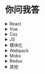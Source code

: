 # 你问我答
<details>
    <summary>React</summary>
    <h2>
        React 性能优化
    </h2>
    <ol>
        <li>shouldcomponentupdate</li>
        <li>purecomponent 纯组件 prop state没改变 不会触发render</li>
        <li>key</li>
        <li>避免render内部新建变量和bind函数</li>
        <li>Immutable</li>
    </ol>
    <h2>
        React Fiber
    </h2>
    <ol>
        <li>
        从reactDOM.render()变成了ReactDOMFiber.render()
        </li>
        <li>
        我们使用了ReactFiber去渲染整个页面，ReactFiber会将整个更新任务分成若干个小的更新任务，
    然后设置一些任务默认的优先级。每执行完一个小任务之后，会释放主线程
        </li>
    </ol>
    <h2>
        React Hooks
    </h2>
    <ol>
        <li>
            难以重用和共享组件 逻辑复杂的组件难以开发与维护  
        </li>
        <li>
            告别了繁杂的this和合并了难以记忆的生命周期   
        </li>
        <li>
            支持包装自己的Hooks(自定义Hooks)，是基于纯命令式的api      
        </li>
        <li>
            更好的完成状态之间的共享，解决原来class组件内部封装的问题，也解决了高阶组件和函数组件的嵌套过深。一个组件一个自己的state，一个组件内可以公用      
        </li>
        <li>
            对于类组件中使用 shouldComponentUpdate 进行优化的地方，
                可以使用 React.memo 包裹整个组件，对 props 进行浅比较来判断。
                合理地规范传入的props，从根本上减少不必要地渲染  
        </li>
    </ol>
    <h2>React diff</h2>
    <ol>
        <li>老diff算法O(n3) react diff O(n)</li>
        <li>Web UI中dom节点跨层级移动操作很少 react对virtual dom进行分层比较 如果一个节点不存在 则改节点和子节点完全删除 发现多了节点 会直接创建节点</li>
        <li>组件比较 如果是同一类型的按照原策略比较virtual dom树 如果不是 就直接替换该节点以及所有子节点</li>
        <li>同一层级的节点 diff算法有插入 移动 删除的操作 如果同一位置节点不同 就直接删除然后然后创建插入
    所以react推荐添加唯一的key进行区分</li>
    </ol>
</details>
<details>
    <summary>Vue</summary>
    <h2>nextTick</h2>
    <ol>
        <li>在下次 DOM 更新循环结束之后执行延迟回调 更新异步</li>
    </ol>
</details>
<details>
    <summary>Css</summary>
    <h2>
    BFC
    </h2>
    <ol>
        <li>
        盒子并且至少满足下列条件中的任何一个：
            <ul>
                <li>float的值不为none</li>
                <li>position的值不为static或者relative</li>
                <li>display的值为 table-cell, table-caption, inline-block, flex, 或者 inline-flex中的其中一个</li>
                <li>overflow的值不为visible</li>
            </ul>
        </li>
        <li>
            BFC来防止外边距折叠
        </li>
        <li>使用BFC来包含浮动</li>
        <li>一个容器里有浮动元素。由于这个原因，容器元素没有高度，
    它的浮动孩子将会脱离页面的常规流。我们通常使用清除浮动来解决这个问题，
    最受欢迎的方法是使用一个clearfix的伪类元素。但我们同样可以通过定义一个BFC来达到这个目的</li>
    </ol>
    <h2>
    清除浮动
    </h2>
    <ol>
        <li>浮动元素脱离了文档流，并不占据文档流的位置，自然父元素也就不能被撑开，所以没了高度</li>
        <li>clear</li>
        <li>BFC</li>
    </ol>
    <h2>居中</h2>
    <ol>
        <li>flex</li>
        <li>grid</li>
        <li>margin: 0 auto; text-align: center </li>
        <li>table</li>
        <li>绝对布局 相对布局</li>
    </ol>
</details>
<details>
    <summary>JS</summary>
    <h2>Event loop</h2>
    <ol>
        <li>虽然js是单线程，但是完全可以模拟多线程，靠的就是Event Loop</li>
        <li>异步任务 分为 微任务(microtask) 和 宏任务(task)，执行的顺序是 执行栈中的代码 => 微任务 => 宏任务</li>
        <li>执行栈
        执行栈中的代码永远最先执行
        微任务(microtask):
            当执行栈中的代码执行完毕，会在执行宏任务队列之前先看看微任务队列中有没有任务，如果有会先将微任务队列中的任务清空才会去执行宏任务队列
        宏任务(task): setTimeout setInterval setImmediate(IE专用)
            等待执行栈和微任务队列都执行完毕才会执行，并且在执行完每一个宏任务之后，会去看看微任务队列有没有新添加的任务，如果有，会先将微任务队列中的任务清空，才会继续执行下一个宏任务</li>
    </ol>
    <h2>节流、防抖</h2>
    <ol>
        <li>函数防抖(debounce):在事件被触发n秒后再执行回调，如果在这n秒内又被触发，则重新计时。input 更改请求</li>
        <li>函数节流(throttle)：规定在一个单位时间内，只能触发一次函数。如果这个单位时间内触发多次函数，只有一次生效。</li>
    </ol>
    <h2>async函数</h2>
    <ol>
        <li>async 函数的实现，就是将 Generator 函数和自动执行器</li>
        <li>当函数执行的时候，一旦遇到 await 就会先返回，等到触发的异步操作完成，再接着执行函数体内后面的语句</li>
    </ol>
    <h2>promise.all</h2>
    <ol>
        <li>这个返回的 promise 之后会在所有的 promise 都完成或有一个 promise 失败时异步地变为完成或失败</li>
    </ol>
    <h2>
        call apply bind
    </h2>
    <ol>
        <li>只参数形式不一样 调用即运行 </li>
        <li>bind会返回一个新的函数 都用于改变运行时的上下文</li>
    </ol>
    <h2>requestAnimationFrame</h2>
    <ol>
        <li>一般用于动画，与 setTimeout 方法类似，区别是 setTimeout 是用户指定的</li>
        <li>requestAnimationFrame 是浏览器刷新频率决定的，一般遵循 W3C 标准，它在浏览器每次刷新页面之前执行</li>
    </ol>
</details>
<details>
    <summary>模块化</summary>
    <h2>CommonJs</h2>
    <ol>
        <li>commonjs主要应用于服务器，实现同步加载，如nodejs</li>
        <li>require 模块导入</li>
        <li>module.exports === exports 导出</li>
    </ol>
    <h2>AMD</h2>
    <ol>
        <li>AMD规范应用于浏览器，如requirejs，为异步加载</li>
    </ol>
    <h2>ES6</h2>
    <ol>
        <li>import模块导入</li>
        <li>export 模块导出</li>
    </ol>
</details>
<details>
    <summary>Webpack</summary>
    <h2>webpack 优化</h2>
    <ol>
        <li>
        关闭sourcemap
        </li>
        <li>将不变文件cdn打包 提取公共库包 减少打包文件 dll</li>
        <li>调用多进程打包 happypack</li>
        <li>压缩代码</li>
        <li>雪碧图</li>
        <li>loader include exclude</li>
        <li>cdn</li>
    </ol>
</details>
<details>
    <summary>Mobx</summary>
    <pre>
        import { observable, autorun } from 'mobx';
        const counter = observable(0);
        autorun(() => {
        console.log('autorun', counter.get());
        });
        counter.set(1);
        // 0
        // 1
        // set后会重新触发autorun
        // autorun 先生成一个Derivation类 执行传入函数 计算出observing(通过get方法)
        // set之后会从observing中取他的Derivation 触发重新执行
    </pre>
    <pre>
    import { observable, autorun } from 'mobx';
    const counter = observable(0);
    const foo = observable(0);
    const bar = observable(0);
    autorun(() => {
      if (counter.get() === 0) {
        console.log('foo', foo.get());
      } else {
        console.log('bar', bar.get());
      }
    });
    bar.set(10);    // 不触发 autorun
    counter.set(1); // 触发 autorun
    foo.set(100);   // 不触发 autorun
    bar.set(100);   // 触发 autorun
    // foo 0
    // bar 10
    // bar 100
    // 通过get知道 autorun先是依赖counter和foo
    // counter.set后依赖counter bar
    </pre>
    <ol>
        <li>Object.defineProperty，proxy 拦截 getter 和 setter</li>
        <li>Mobx 最关键的函数在于 autoRun</li>
        <li>Observable 。用来包装一个属性为 被观察者
    autorun 。用来包装一个方法为 观察者</li>
        <li>对比Redux
            <ul>
                <li>Redux将数据保存在单一store中，Mobx将数据保存在分散的多个store中</li>
                <li>Redux需要手动处理变化后的操作，Mobx使用observable保存数据，数据变化后自动处理响应的操作</li>
                <li>Redux使用不可变状态，不能直接去修改它，而是应该使用纯函数返回一个新的状态；Mobx中的状态是可以直接修改的</li>
            </ul>
        </li>
    </ol>
</details>
<details>
    <summary>Redux</summary>
    <h2><a href="./my_redux/index.js">从零实现Demo</a></h2>
</details>
<details>
    <summary>其他</summary>
    <h2>
        函数式组件的特性 
    </h2>
    <ol>
        <li>无状态</li>
        <li>无生命周期方法</li>
        <li>无this</li>
        <li>在之前，函数式组件更多地被用来当作展示性组件（presentational component）：只是单纯地接受props并且展示内容。</li>
        <li>函数式组件因为没有生命周期，也就没有了shouldComponentUpdate，
                那么如果编写不当，可能反而会导致过多无用地重绘，因为它没法判断是否需要重新绘制组件，组件本身是个函数就都会执行</li>
    </ol>
    <h2>预加载</h2>
    <ol>
        <li>preload: 让浏览器提前加载指定资源(加载后并不执行)，在需要执行的时候再执行</li>
    </ol>
    <h2>缓存</h2>
    <ol>
        <li>1.强缓存：Cache-Control和Expire两个字段控制 
    Cache-Control的值为“public, max-age=xxx”，表示在xxx秒内再次访问该资源，均使用本地的缓存，不再向服务器发起请求</li>
        <li>协商缓存： 协商缓存最大的问题就是每次都要向服务器验证一下缓存的有效性</li>
        <li>webpack hash</li>
    </ol>
    <h2>从输入URL到页面加载的过程</h2>
    <ol>
        <li>
            从浏览器接收url到开启网络请求线程
            <ul>
                <li>浏览器是多进程的，有一个主控进程，以及每一个tab页面都会新开一个进程</li>
                <li>每一个tab页面可以看作是浏览器内核进程，然后这个进程是多线程的</li>
                <li>解析URL</li>
                <li>开辟单独的线程进行网络请求</li>
                <li>输入的是域名，需要进行dns解析成IP</li>
                <li>http的本质就是tcp/ip请求</li>
                <li>tcp将http长报文划分为短报文，通过三次握手与服务端建立连接</li>
                <li>需要进行四次挥手断开连接</li>
            </ul>
        </li>
        <li>解析页面流程
            <ul>
                <li>解析HTML，构建DOM树</li>
                <li>解析CSS，生成CSS规则树</li>
                <li>合并DOM树和CSS规则，生成render树</li>
                <li>布局render树（Layout/reflow），负责各元素尺寸、位置的计算</li>
                <li>绘制render树（paint），绘制页面像素信息</li>
                <li>浏览器会将各层的信息发送给GPU，GPU会将各层合成（composite），显示在屏幕上</li>
            </ul>
        </li>
    </ol>
    <h2>前端安全</h2>
    <ol>
        <li>XSS：是通过在你的输入文本当中或者这HTML标签当中插入js脚本进行攻击 解决：插入内容用innerText 对一些特殊标签进行转义</li>
        <li>CSRF: b站发送的请求带着a站的cookie信息； b站发送请求不经过a站的前端；http请求头中的referer为b站 
    iframe内嵌某一个网站 cookie 解决：same-site属性 referer来源</li>
        <li>内嵌iframe： Javascript禁止内嵌：当网页没有被使用iframe内嵌时，top和window是相等的；当网页被内嵌时，top和window是不相等的</li>
    </ol>
</details>




